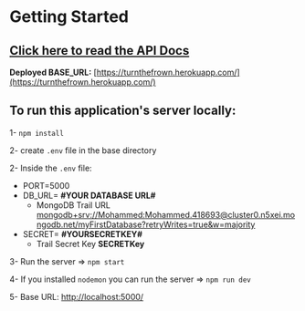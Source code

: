 # Getting Started

## [Click here to read the API Docs](https://documenter.getpostman.com/view/12953888/UyrGBEN3)

**Deployed BASE_URL:** [https://turnthefrown.herokuapp.com/](https://turnthefrown.herokuapp.com/)

## To run this application's server locally:

1- `npm install`

2- create `.env` file in the base directory

2- Inside the `.env` file:

- PORT=5000
- DB_URL= **#YOUR DATABASE URL#**
  - MongoDB Trail URL [mongodb+srv://Mohammed:Mohammed.418693@cluster0.n5xei.mongodb.net/myFirstDatabase?retryWrites=true&w=majority](mongodb+srv://Mohammed:Mohammed.418693@cluster0.n5xei.mongodb.net/myFirstDatabase?retryWrites=true&w=majority)
- SECRET= **#YOURSECRETKEY#**
  - Trail Secret Key **SECRETKey**

3- Run the server => `npm start`

4- If you installed `nodemon` you can run the server => `npm run dev`

5- Base URL: [http://localhost:5000/](http://localhost:5000/)
